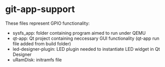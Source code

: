 # git-app-support

These files represent GPIO functionality:
- sysfs_app: folder containing program aimed to run under QEMU
- qt-app: Qt project containing neccessary GUI functionality (qt-app run file added from build folder)
- led-designer-plugin: LED plugin needed to instantiate LED widget in Qt Designer
- uRamDisk: initramfs file
